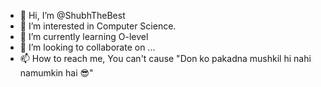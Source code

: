 - 👋 Hi, I’m @ShubhTheBest
- 👀 I’m interested in Computer Science.
- 🌱 I’m currently learning O-level
- 💞️ I’m looking to collaborate on ...
- 📫 How to reach me, You can't cause "Don ko pakadna mushkil hi nahi namumkin hai 😎"

<!---
ShubhTheBest/ShubhTheBest is a ✨ special ✨ repository because its `README.md` (this file) appears on your GitHub profile.
You can click the Preview link to take a look at your changes.
--->
